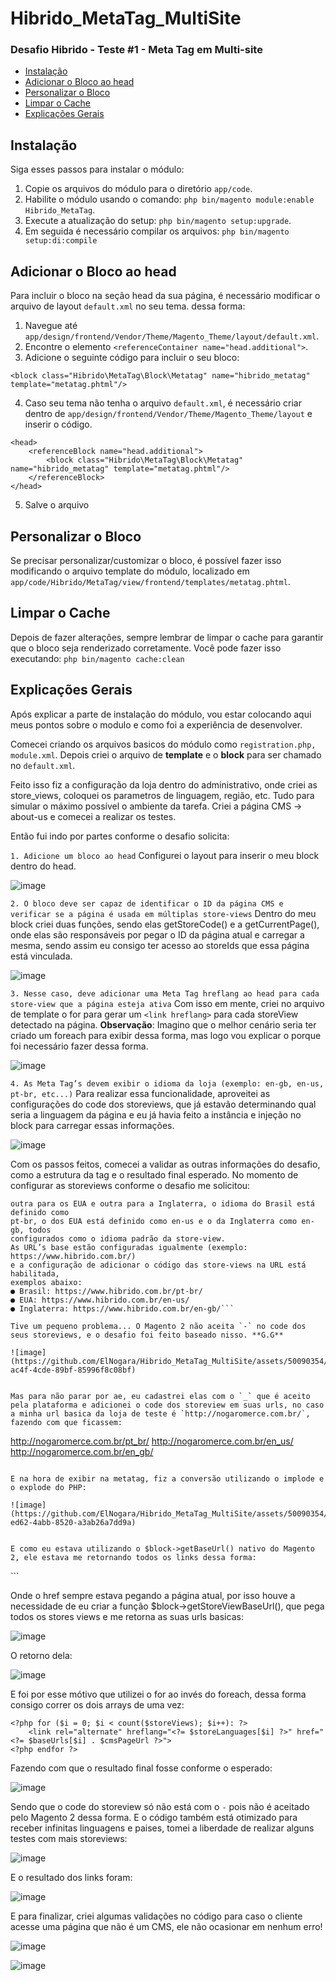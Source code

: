 # Hibrido_MetaTag_MultiSite
<h3>Desafio Hibrido - Teste #1 - Meta Tag em Multi-site</h3>

- [Instalação](#instalação)
- [Adicionar o Bloco ao head](#adicionar-o-bloco-ao-head)
- [Personalizar o Bloco](#personalizar-o-bloco)
- [Limpar o Cache](#limpar-o-cache)
- [Explicações Gerais](#explicacoes-gerais)

## Instalação

Siga esses passos para instalar o módulo:

1. Copie os arquivos do módulo para o diretório `app/code`.
2. Habilite o módulo usando o comando: `php bin/magento module:enable Hibrido_MetaTag`.
3. Execute a atualização do setup: `php bin/magento setup:upgrade`.
4. Em seguida é necessário compilar os arquivos: `php bin/magento setup:di:compile`

## Adicionar o Bloco ao head

Para incluir o bloco na seção head da sua página, é necessário modificar o arquivo de layout `default.xml` no seu tema. dessa forma:

1. Navegue até `app/design/frontend/Vendor/Theme/Magento_Theme/layout/default.xml`.
2. Encontre o elemento `<referenceContainer name="head.additional">`.
3. Adicione o seguinte código para incluir o seu bloco:

```
<block class="Hibrido\MetaTag\Block\Metatag" name="hibrido_metatag" template="metatag.phtml"/>
```

4. Caso seu tema não tenha o arquivo `default.xml`, é necessário criar dentro de `app/design/frontend/Vendor/Theme/Magento_Theme/layout` e inserir o código.

```
<head>
    <referenceBlock name="head.additional">
        <block class="Hibrido\MetaTag\Block\Metatag" name="hibrido_metatag" template="metatag.phtml"/>
    </referenceBlock>
</head>
```
   
5. Salve o arquivo

## Personalizar o Bloco

Se precisar personalizar/customizar o bloco, é possível fazer isso modificando o arquivo template do módulo, localizado em `app/code/Hibrido/MetaTag/view/frontend/templates/metatag.phtml`.

## Limpar o Cache

Depois de fazer alterações, sempre lembrar de limpar o cache para garantir que o bloco seja renderizado corretamente. 
Você pode fazer isso executando: 
```php bin/magento cache:clean```



## Explicações Gerais
Após explicar a parte de instalação do módulo, vou estar colocando aqui meus pontos sobre o modulo e como foi a experiência de desenvolver.

Comecei criando os arquivos basicos do módulo como `registration.php, module.xml`.
Depois criei o arquivo de **template** e o **block** para ser chamado no `default.xml`.

Feito isso fiz a configuração da loja dentro do administrativo, onde criei as store_views, coloquei os parametros de linguagem, região, etc. Tudo para simular o máximo possível o ambiente da tarefa.
Criei a página CMS -> about-us e comecei a realizar os testes.

Então fui indo por partes conforme o desafio solicita:

`1. Adicione um bloco ao head`
Configurei o layout para inserir o meu block dentro do head.

![image](https://github.com/ElNogara/Hibrido_MetaTag_MultiSite/assets/50090354/89ffdbc4-4b3e-48c7-9433-b1af4d97f1df)


`2. O bloco deve ser capaz de identificar o ID da página CMS e verificar se a
página é usada em múltiplas store-views`
Dentro do meu block criei duas funções, sendo elas getStoreCode() e a getCurrentPage(), onde elas são responsáveis por pegar o ID da página atual e carregar a mesma, sendo assim eu consigo ter acesso ao storeIds que essa página está vinculada.

![image](https://github.com/ElNogara/Hibrido_MetaTag_MultiSite/assets/50090354/338c6490-3053-463d-914c-6cc3e72da07b)


`3. Nesse caso, deve adicionar uma Meta Tag hreflang ao head para cada
store-view que a página esteja ativa`
Com isso em mente, criei no arquivo de template o for para gerar um `<link hreflang>` para cada storeView detectado na página. 
**Observação**: Imagino que o melhor cenário seria ter criado um foreach para exibir dessa forma, mas logo vou explicar o porque foi necessário fazer dessa forma.

![image](https://github.com/ElNogara/Hibrido_MetaTag_MultiSite/assets/50090354/284a7122-c6a6-4011-8a2d-d3e7404abf31)


`4. As Meta Tag’s devem exibir o idioma da loja (exemplo: en-gb, en-us, pt-br,
etc...)`
Para realizar essa funcionalidade, aproveitei as configurações do code dos storeviews, que já estavão determinando qual seria a linguagem da página e eu já havia feito a instância e injeção no block para carregar essas informações.

![image](https://github.com/ElNogara/Hibrido_MetaTag_MultiSite/assets/50090354/94ea96a5-b9d1-4ce5-ac2a-e9c58c74066d)


Com os passos feitos, comecei a validar as outras informações do desafio, como a estrutura da tag e o resultado final esperado.
No momento de configurar as storeviews conforme o desafio me solicitou:

```Existem três store-views configuradas na instalação Magento, uma para o Brasil,
outra para os EUA e outra para a Inglaterra, o idioma do Brasil está definido como
pt-br, o dos EUA está definido como en-us e o da Inglaterra como en-gb, todos
configurados como o idioma padrão da store-view.
As URL’s base estão configuradas igualmente (exemplo: https://www.hibrido.com.br/)
e a configuração de adicionar o código das store-views na URL está habilitada,
exemplos abaixo:
● Brasil: https://www.hibrido.com.br/pt-br/
● EUA: https://www.hibrido.com.br/en-us/
● Inglaterra: https://www.hibrido.com.br/en-gb/```

Tive um pequeno problema... O Magento 2 não aceita `-` no code dos seus storeviews, e o desafio foi feito baseado nisso. **G.G**

![image](https://github.com/ElNogara/Hibrido_MetaTag_MultiSite/assets/50090354/ecaa3a3a-ac4f-4cde-89bf-85996f8c08bf)


Mas para não parar por ae, eu cadastrei elas com o `_` que é aceito pela plataforma e adicionei o code dos storeview em suas urls, no caso a minha url basica da loja de teste é `http://nogaromerce.com.br/`, fazendo com que ficassem:

```
http://nogaromerce.com.br/pt_br/
http://nogaromerce.com.br/en_us/
http://nogaromerce.com.br/en_gb/
```

E na hora de exibir na metatag, fiz a conversão utilizando o implode e o explode do PHP:

![image](https://github.com/ElNogara/Hibrido_MetaTag_MultiSite/assets/50090354/c351ad1a-ed62-4abb-8520-a3ab26a7dd9a)


E como eu estava utilizando o $block->getBaseUrl() nativo do Magento 2, ele estava me retornando todos os links dessa forma:

```
<link rel="alternate" hreflang="**pt-br**" href="http://nogaramagento.com.br/**pt_br**/about-us">
<link rel="alternate" hreflang="**en-gb**" href="http://nogaramagento.com.br/**pt_br**/about-us">
<link rel="alternate" hreflang="**en-gb**" href="http://nogaramagento.com.br/**pt_br**/about-us">
```

Onde o href sempre estava pegando a página atual, por isso houve a necessidade de eu criar a função $block->getStoreViewBaseUrl(), que pega todos os stores views e me retorna as suas urls basicas:

![image](https://github.com/ElNogara/Hibrido_MetaTag_MultiSite/assets/50090354/95e6c103-4b77-477a-914b-f9c6054b3cc2)

O retorno dela:

![image](https://github.com/ElNogara/Hibrido_MetaTag_MultiSite/assets/50090354/f4404883-9b38-4e1a-a41c-ebfbd1714e1b)


E foi por esse mótivo que utilizei o for ao invés do foreach, dessa forma consigo correr os dois arrays de uma vez:

```
<?php for ($i = 0; $i < count($storeViews); $i++): ?>
    <link rel="alternate" hreflang="<?= $storeLanguages[$i] ?>" href="<?= $baseUrls[$i] . $cmsPageUrl ?>">
<?php endfor ?>
```

Fazendo com que o resultado final fosse conforme o esperado:

![image](https://github.com/ElNogara/Hibrido_MetaTag_MultiSite/assets/50090354/174b71b8-de89-430e-b195-a1a484994016)


Sendo que o code do storeview só não está com o `-` pois não é aceitado pelo Magento 2 dessa forma.
E o código também está otimizado para receber infinitas linguagens e paises, tomei a liberdade de realizar alguns testes com mais storeviews:

![image](https://github.com/ElNogara/Hibrido_MetaTag_MultiSite/assets/50090354/9ed2bd87-6237-4269-86bb-03cdd9c0dff0)


E o resultado dos links foram:

![image](https://github.com/ElNogara/Hibrido_MetaTag_MultiSite/assets/50090354/925b5cfd-02fc-4011-929f-d0fc66146fa2)


E para finalizar, criei algumas validações no código para caso o cliente acesse uma página que não é um CMS, ele não ocasionar em nenhum erro!

![image](https://github.com/ElNogara/Hibrido_MetaTag_MultiSite/assets/50090354/69cf563a-e02a-4cae-af07-c42d2ef4c506)

![image](https://github.com/ElNogara/Hibrido_MetaTag_MultiSite/assets/50090354/0066b97d-658c-450a-99b8-b26ce9caf1eb)















